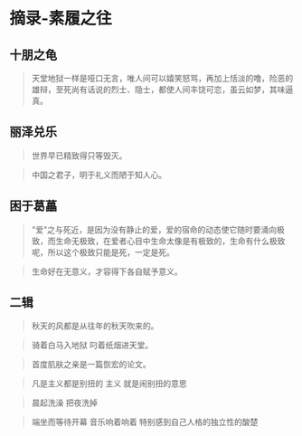 # 摘录-素履之往

## 十朋之龟

> 天堂地狱一样是哑口无言，唯人间可以嬉笑怒骂，再加上恬淡的噜，险恶的雄辩，至死尚有话说的烈士、隐士，都使人间丰饶可恋，虽云如梦，其味逼真。

## 丽泽兑乐

> 世界早已精致得只等毁灭。

> 中国之君子，明于礼义而陋于知人心。

## 困于葛藟

> "爱"之与死近，是因为没有静止的爱，爱的宿命的动态使它随时要涌向极致，而生命无极致，在爱者心目中生命太像是有极致的，生命有什么极致呢，所以这个极致只能是死，一定是死。

> 生命好在无意义，才容得下各自赋予意义。

## 二辑

> 秋天的风都是从往年的秋天吹来的。

> 骑着白马入地狱 叼着纸烟进天堂。

> 首度肌肤之亲是一篇恢宏的论文。

> 凡是主义都是别扭的 主义 就是闹别扭的意思

> 晨起洗澡 把夜洗掉

> 端坐而等待开幕 音乐响着响着 特别感到自己人格的独立性的酸楚
